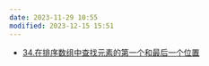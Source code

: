 ```yaml
---
date: 2023-11-29 10:55
modified: 2023-12-15 15:51
---
```


- [34.在排序数组中查找元素的第一个和最后一个位置](https://leetcode.cn/problems/find-first-and-last-position-of-element-in-sorted-array/)
